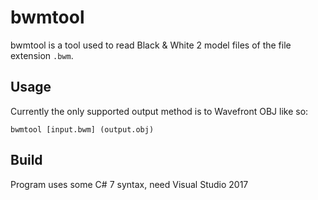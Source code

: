 # bwmtool

bwmtool is a tool used to read Black & White 2 model files of the file extension `.bwm`.

## Usage

Currently the only supported output method is to Wavefront OBJ like so:

`bwmtool [input.bwm] (output.obj)`

## Build

Program uses some C# 7 syntax, need Visual Studio 2017